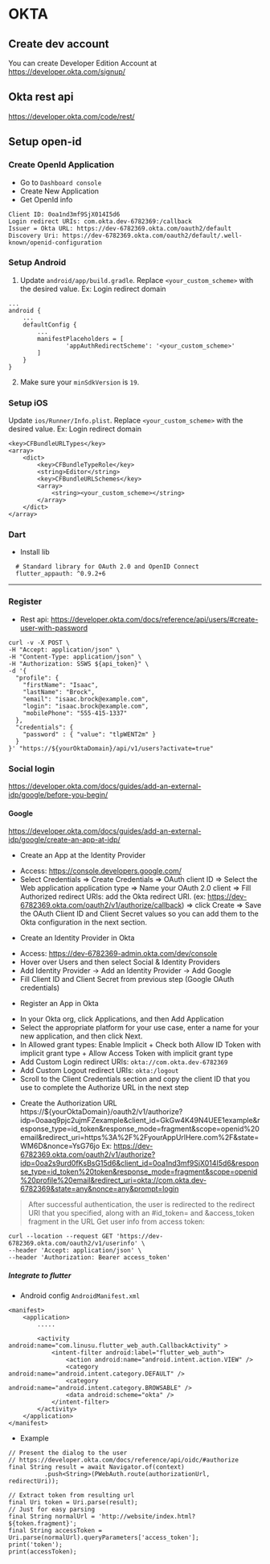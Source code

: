 # OKTA

## Create dev account

You can create Developer Edition Account at https://developer.okta.com/signup/

## Okta rest api

https://developer.okta.com/code/rest/ 

## Setup open-id

### Create OpenId Application

- Go to `Dashboard console`
- Create New Application
- Get OpenId info
```
Client ID: 0oa1nd3mf9SjX014I5d6
Login redirect URIs: com.okta.dev-6782369:/callback	
Issuer = Okta URL: https://dev-6782369.okta.com/oauth2/default
Discovery Uri: https://dev-6782369.okta.com/oauth2/default/.well-known/openid-configuration
```

### Setup Android

1. Update `android/app/build.gradle`. Replace `<your_custom_scheme>` with the desired value. Ex: Login redirect domain

```
...
android {
    ...
    defaultConfig {
        ...
        manifestPlaceholders = [
                'appAuthRedirectScheme': '<your_custom_scheme>'
        ]
    }
}
```

2. Make sure your `minSdkVersion` is `19`.

### Setup iOS

Update `ios/Runner/Info.plist`. Replace `<your_custom_scheme>` with the desired value. Ex: Login redirect domain

```
<key>CFBundleURLTypes</key>
<array>
    <dict>
        <key>CFBundleTypeRole</key>
        <string>Editor</string>
        <key>CFBundleURLSchemes</key>
        <array>
            <string><your_custom_scheme></string>
        </array>
    </dict>
</array>
```

### Dart

- Install lib
```
  # Standard library for OAuth 2.0 and OpenID Connect
  flutter_appauth: ^0.9.2+6
```

--------------

### Register

- Rest api: https://developer.okta.com/docs/reference/api/users/#create-user-with-password
```
curl -v -X POST \
-H "Accept: application/json" \
-H "Content-Type: application/json" \
-H "Authorization: SSWS ${api_token}" \
-d '{
  "profile": {
    "firstName": "Isaac",
    "lastName": "Brock",
    "email": "isaac.brock@example.com",
    "login": "isaac.brock@example.com",
    "mobilePhone": "555-415-1337"
  },
  "credentials": {
    "password" : { "value": "tlpWENT2m" }
  }
}' "https://${yourOktaDomain}/api/v1/users?activate=true"
```

### Social login

https://developer.okta.com/docs/guides/add-an-external-idp/google/before-you-begin/

#### Google

https://developer.okta.com/docs/guides/add-an-external-idp/google/create-an-app-at-idp/

* Create an App at the Identity Provider
- Access: https://console.developers.google.com/
- Select Credentials => Create Credentials => OAuth client ID => Select the Web application application type 
=> Name your OAuth 2.0 client => Fill Authorized redirect URIs: add the Okta redirect URI. (ex: https://dev-6782369.okta.com/oauth2/v1/authorize/callback) 
=> click Create => Save the OAuth Client ID and Client Secret values so you can add them to the Okta configuration in the next section.

* Create an Identity Provider in Okta
- Access: https://dev-6782369-admin.okta.com/dev/console
- Hover over Users and then select Social & Identity Providers
- Add Identity Provider -> Add an Identity Provider -> Add Google
- Fill Client ID and Client Secret from previous step (Google OAuth credentials)
* Register an App in Okta
- In your Okta org, click Applications, and then Add Application
- Select the appropriate platform for your use case, enter a name for your new application, and then click Next.
- In Allowed grant types: Enable Implicit + Check both Allow ID Token with implicit grant type + Allow Access Token with implicit grant type 
- Add Custom Login redirect URIs: `okta://com.okta.dev-6782369`
- Add Custom Logout redirect URIs: `okta:/logout`
- Scroll to the Client Credentials section and copy the client ID that you use to complete the Authorize URL in the next step
* Create the Authorization URL
https://${yourOktaDomain}/oauth2/v1/authorize?idp=0oaaq9pjc2ujmFZexample&client_id=GkGw4K49N4UEE1example&response_type=id_token&response_mode=fragment&scope=openid%20email&redirect_uri=https%3A%2F%2FyourAppUrlHere.com%2F&state=WM6D&nonce=YsG76jo
Ex: https://dev-6782369.okta.com/oauth2/v1/authorize?idp=0oa2s9urd0fKsBsG15d6&client_id=0oa1nd3mf9SjX014I5d6&response_type=id_token%20token&response_mode=fragment&scope=openid%20profile%20email&redirect_uri=okta://com.okta.dev-6782369&state=any&nonce=any&prompt=login

> After successful authentication, the user is redirected to the redirect URI that you specified, along with an #id_token= and &access_token fragment in the URL
> Get user info from access token: 
```
curl --location --request GET 'https://dev-6782369.okta.com/oauth2/v1/userinfo' \
--header 'Accept: application/json' \
--header 'Authorization: Bearer access_token'
```

##### Integrate to flutter 

- Android config `AndroidManifest.xml`
```
<manifest>
    <application>
        .....

        <activity android:name="com.linusu.flutter_web_auth.CallbackActivity" >
            <intent-filter android:label="flutter_web_auth">
                <action android:name="android.intent.action.VIEW" />
                <category android:name="android.intent.category.DEFAULT" />
                <category android:name="android.intent.category.BROWSABLE" />
                <data android:scheme="okta" />
            </intent-filter>
        </activity>
    </application>
</manifest>
```

- Example
```
// Present the dialog to the user
// https://developer.okta.com/docs/reference/api/oidc/#authorize
final String result = await Navigator.of(context)
          .push<String>(PWebAuth.route(authorizationUrl, redirectUri));

// Extract token from resulting url
final Uri token = Uri.parse(result);
// Just for easy parsing
final String normalUrl = 'http://website/index.html?${token.fragment}';
final String accessToken = Uri.parse(normalUrl).queryParameters['access_token'];
print('token');
print(accessToken);
```
